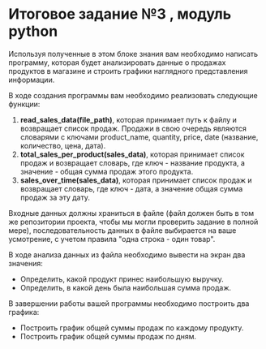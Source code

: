 # Итоговое задание №3 , модуль python

Используя полученные в этом блоке знания вам необходимо написать программу, которая будет анализировать данные о
продажах продуктов в магазине и строить графики наглядного представления информации.

В ходе создания программы вам необходимо реализовать следующие функции:

1. __read_sales_data(file_path)__, которая принимает путь к файлу и возвращает список продаж. Продажи в свою очередь
   являются словарями с ключами product_name, quantity, price, date (название, количество, цена, дата).
2. __total_sales_per_product(sales_data)__, которая принимает список продаж и возвращает словарь, где ключ - название
   продукта, а значение - общая сумма продаж этого продукта.
3. __sales_over_time(sales_data)__, которая принимает список продаж и возвращает словарь, где ключ - дата, а значение
   общая сумма продаж за эту дату.

Входные данных должны храниться в файле (файл должен быть в том же репозитории проекта, чтобы мы могли проверить задание
в полной мере), последовательность данных в файле выбирается на ваше усмотрение, с учетом правила "одна строка - один
товар".

В ходе анализа данных из файла необходимо вывести на экран два значения:

+ Определить, какой продукт принес наибольшую выручку.
+ Определить, в какой день была наибольшая сумма продаж.

В завершении работы вашей программы необходимо построить два графика:

+ Построить график общей суммы продаж по каждому продукту.
+ Построить график общей суммы продаж по дням.
